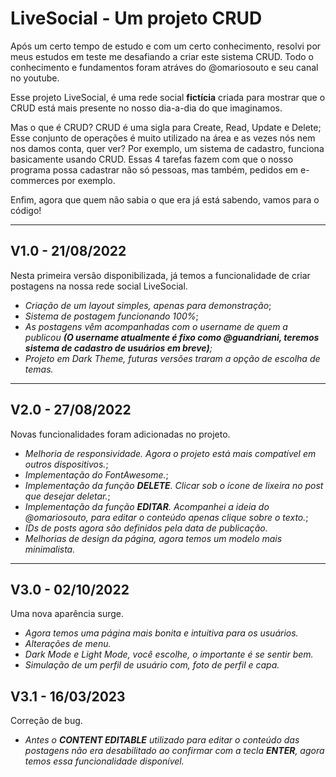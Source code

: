 # LiveSocial - Um projeto CRUD
Após um certo tempo de estudo e com um certo conhecimento, resolvi por meus estudos em teste me desafiando a criar este sistema CRUD.
Todo o conhecimento e fundamentos foram atráves do @omariosouto e seu canal no youtube.

Esse projeto LiveSocial, é uma rede social **fictícia** criada para mostrar que o CRUD está mais presente no nosso dia-a-dia do que imaginamos.

Mas o que é CRUD? CRUD é uma sigla para Create, Read, Update e Delete; Esse conjunto de operações é muito utilizado na área e as vezes nós nem nos damos conta, quer ver?
Por exemplo, um sistema de cadastro, funciona basicamente usando CRUD. Essas 4 tarefas fazem com que o nosso programa possa cadastrar não só pessoas, mas também, pedidos
em e-commerces por exemplo.

Enfim, agora que quem não sabia o que era já está sabendo, vamos para o código!

---

## V1.0 - 21/08/2022
Nesta primeira versão disponibilizada, já temos a funcionalidade de criar postagens na nossa rede social LiveSocial.

- *Criação de um layout simples, apenas para demonstração*;
- *Sistema de postagem funcionando 100%*;
- *As postagens vêm acompanhadas com o username de quem a publicou **(O username atualmente é fixo como @guandriani, teremos sistema de cadastro de usuários em breve)**;*
- *Projeto em Dark Theme, futuras versões traram a opção de escolha de temas.*

---

## V2.0 - 27/08/2022
Novas funcionalidades foram adicionadas no projeto.

- *Melhoria de responsividade. Agora o projeto está mais compatível em outros dispositivos.*;
- *Implementação do FontAwesome.*;
- *Implementação da função **DELETE**. Clicar sob o ícone de lixeira no post que desejar deletar.*;
- *Implementação da função **EDITAR**. Acompanhei a ideia do @omariosouto, para editar o conteúdo apenas clique sobre o texto.*;
- *IDs de posts agora são definidos pela data de publicação.*
- *Melhorias de design da página, agora temos um modelo mais minimalista.*

---

## V3.0 - 02/10/2022
Uma nova aparência surge.

- *Agora temos uma página mais bonita e intuitiva para os usuários.*
- *Alterações de menu.*
- *Dark Mode e Light Mode, você escolhe, o importante é se sentir bem.*
- *Simulação de um perfil de usuário com, foto de perfil e capa.*

## V3.1 - 16/03/2023
Correção de bug.

- *Antes o **CONTENT EDITABLE** utilizado para editar o conteúdo das postagens não era desabilitado ao confirmar com a tecla **ENTER**, agora temos essa funcionalidade disponível.*